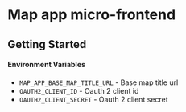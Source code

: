 # Map app micro-frontend
## Getting Started
#### Environment Variables

* `MAP_APP_BASE_MAP_TITLE_URL` - Base map title url
* `OAUTH2_CLIENT_ID` - Oauth 2 client id
* `OAUTH2_CLIENT_SECRET` - Oauth 2 client secret
